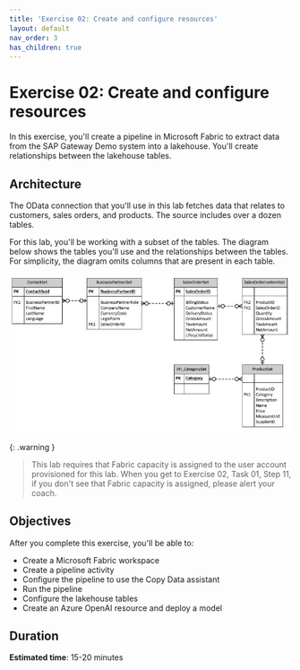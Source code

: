 ```yaml
---
title: 'Exercise 02: Create and configure resources'
layout: default
nav_order: 3
has_children: true
---
```


# Exercise 02: Create and configure resources

In this exercise, you'll create a pipeline in Microsoft Fabric to extract data from the SAP Gateway Demo system into a lakehouse. You'll create relationships between the lakehouse tables.

## Architecture

The OData connection that you'll use in this lab fetches data that relates to customers, sales orders, and products. The source includes over a dozen tables. 

For this lab, you'll be working with a subset of the tables. The diagram below shows the tables you'll use and the relationships between the tables. For simplicity, the diagram omits columns that are present in each table.

![ycalwakw.jpg](../../media/ycalwakw.jpg)

{: .warning } 
> This lab requires that Fabric capacity is assigned to the user account provisioned for this lab. When you get to Exercise 02, Task 01, Step 11, if you don't see that Fabric capacity is assigned, please alert your coach.

## Objectives
After you complete this exercise, you'll be able to:

-   Create a Microsoft Fabric workspace
-   Create a pipeline activity
-   Configure the pipeline to use the Copy Data assistant
-   Run the pipeline
-   Configure the lakehouse tables
-   Create an Azure OpenAI resource and deploy a model

## Duration
**Estimated time**: 15-20 minutes
